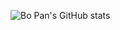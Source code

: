 ![Bo Pan's GitHub stats](https://github-readme-stats.vercel.app/api?username=bopan3&count_private=true&theme=radical)

